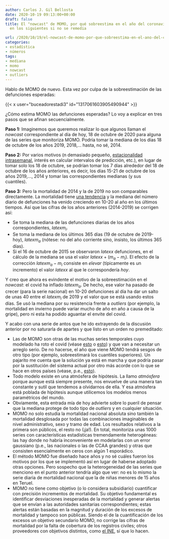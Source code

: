 ```yaml
---
author: Carlos J. Gil Bellosta
date: 2020-10-19 09:13:00+00:00
draft: false
title: El "nowcast" de MOMO, por qué sobreestima en el año del coronavirus y qué pasará
  en los siguientes si no se remedia

url: /2020/10/19/el-nowcast-de-momo-por-que-sobreestima-en-el-ano-del-coronavirus-y-que-pasara-en-los-siguientes-si-no-se-remedia/
categories:
- estadística
- números
tags:
- mediana
- momo
- nowcast
- outliers
---
```


Hablo de MOMO de nuevo. Esta vez por culpa de la sobreestimación de las defunciones esperadas:

{{< x user="buceadorestadi3" id="1317061603905490944" >}}

¿Cómo estima MOMO las defunciones esperadas? Lo voy a explicar en tres pasos que se afinan secuencialmente.

**Paso 1:** Imaginemos que queremos realizar lo que algunos llaman el _nowcast_ correspondiente al día de hoy, 18 de octubre de 2020 para alguna de las series que monitoriza MOMO. Podría tomar la mediana de los días 18 de octubre de los años 2019, 2018,... hasta, no sé, 2014.

**Paso 2:** Por varios motivos (n demasiado pequeño, [estacionalidad intrasemanal](https://www.datanalytics.com/2019/07/09/estacionalidad-semanal-de-la-mortalidad/), interés en calcular intervalos de predicción, etc.), en lugar de tomar solo los 18 de octubre, se podrían tomar los 7 días alrededor del 18 de octubre de los años anteriores, es decir, los días 15-21 de octubre de los años 2019,..., 2014 y tomar las correspondientes medianas (y sus cuantiles).

**Paso 3:** Pero la mortalidad de 2014 y la de 2019 no son comparables directamente. La mortalidad tiene [una tendencia](https://www.datanalytics.com/2017/12/01/simpson-de-nuevo-ahora-con-la-mortalidad/) y la mediana del número diario de defunciones ha venido creciendo en 10-20 al año en los últimos tiempos. Así que las cifras de los años anteriores (2014-2019) se corrigen así:

* Se toma la mediana de las defunciones diarias de los años correspondientes, $latex m_i$.
* Se toma la mediana de los últimos 365 días (19 de octubre de 2019-hoy), $latex m_a$ (nótese: no del año corriente sino, insisto, los últimos 365 días).
* Si el 16 de octubre de 2015 se observaron $latex x$ defunciones, en el cálculo de la mediana se usa el valor $latex x + (m_a - m_i)$. El efecto de la corrección $latex m_a - m_i$ consiste en _elevar_ (típicamente es un incremento) el valor $latex x$ al que le correspondería _hoy_.

Y creo que ahora es evindente el motivo de la sobreestimación en el _nowcast_: el covid ha inflado $latex m_a$. De hecho, ese valor ha pasado de crecer (para la serie nacional) en 10-20 defunciones al día ha dar un salto de unas 40 entre el $latex m_i$ de 2019 y el valor que se está usando estos días. Se usó la mediana por su resistencia frente a _outliers_ (por ejemplo, la mortalidad en invierno puede variar mucho de año en año a causa de la gripe), pero ni esta ha podido aguantar el envite del covid.

Y acabo con una serie de antos que he ido extrayendo de la discusión anterior por no saturarla de apartes y que listo en un orden no premeditado:

* Las de MOMO son otras de las muchas series temporales cuyo modelado ha roto el covid (véase [esto](https://www.datanalytics.com/2020/10/05/una-potencial-consecuencia-positiva-de-lo-del-coronavirus/) o [esto](https://nadaesgratis.es/admin/estacionalidad-post-covid)) y que van a necesitar un arreglo serio.  De no hacerse, el año que viene MOMO tendrá sesgos de otro tipo (por ejemplo, sobreestimará los cuantiles superiores). Un pajarito me cuenta que la solución ya está en marcha y que podría pasar por la sustitución del sistema actual por otro más acorde con lo que se hace en otros países (véase, p.e., [esto](https://epistat.wiv-isp.be/momo/)).
* Todo modelo existe en una atmósfera de hipótesis. La llamo _atmósfera_ porque aunque está siempre presente, nos envuelve de una manera tan constante y sutil que tendemos a olvidarnos de ella. Y esa atmósfera está poblada de hipótesis aunque utilicemos los modelos menos paramétricos del mundo.
* Obviamente, esta entrada mía de hoy advierte sobre lo pueril de pensar que la mediana protege de todo tipo de _outliers_ y en cualquier situación.
* MOMO no solo estudia la mortalidad nacional absoluta sino también la mortalidad desglosada por todas las combinaciones imaginables de nivel administrativo, sexo y tramo de edad. Los resultados relativos a la primera son públicos, el resto no (¡ja!). En total, monitoriza unas 1000 series con características estadísticas tremendamente heterogéneas: las hay donde no habría inconveniente en modelarlas con un error gaussiano (p.e., las nacionales o las de CCAA grandes) y otras que consisten esencialmente en ceros con algún 1 esporádico.
* El método MOMO fue diseñado hace años y no sé cuáles fueron los motivos por los que se implementó así en lugar de haberse adoptado otras opciones. Pero sospecho que la heterogeneidad de las series que menciono en el punto anterior tendría algo que ver: no es lo mismo la serie diaria de mortalidad nacional que la de niñas menores de 15 años en Teruel.
* MOMO no tiene como objetivo (o lo considera subsidiario) cuantificar con precisión incrementos de mortalidad. Su objetivo fundamental es identificar desviaciones inesperadas de la mortalidad y generar alertas que se envían a las autoridades sanitarias correspondientes; estas alertas están basadas en la magnitud y duración de los excesos de mortalidad y tampoco son públicas. Siendo el de la cuantificación de los excesos un objetivo secundario MOMO, no corrige las cifras de mortalidad por la falta de cobertura de los registros civiles; otros proveedores con objetivos distintos, como [el INE](https://www.ine.es/experimental/defunciones/experimental_defunciones.htm), sí que lo hacen.